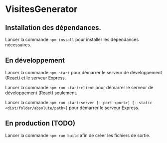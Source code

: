 # VisitesGenerator

## Installation des dépendances.

Lancer la commande `npm install` pour installer les dépendances nécessaires.

## En développement

Lancer la commande `npm start` pour démarrer le serveur de développement (React) et le serveur Express.

Lancer la commande `npm run start:client` pour démarrer le serveur de développement (React) seulement.

Lancer la commande `npm run start:server [--port <port>] [--static <dist/folder/absolute/path>]` pour démarrer le serveur Express.

## En production (TODO)

Lancer la commande `npm run build` afin de créer les fichiers de sortie.
